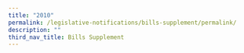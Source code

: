 ```yaml
---
title: "2010"
permalink: /legislative-notifications/bills-supplement/permalink/
description: ""
third_nav_title: Bills Supplement
---
```


